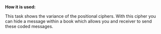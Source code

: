 **How it is used:**

This task shows the variance of the positional ciphers.
With this cipher you can hide a message within a book which allows you and receiver to send these coded messages.
